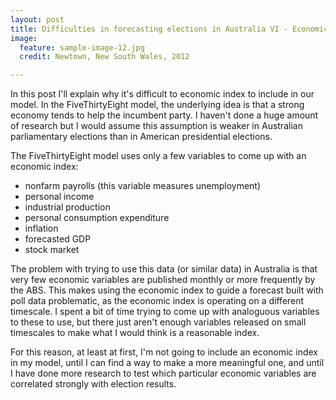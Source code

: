 ```yaml
---
layout: post
title: Difficulties in forecasting elections in Australia VI - Economic index
image:
  feature: sample-image-12.jpg
  credit: Newtown, New South Wales, 2012

---
```


In this post I'll explain why it's difficult to economic index to include in our model. In the FiveThirtyEight model, the underlying idea is that a strong economy tends to help the incumbent party. I haven't done a huge amount of research but I would assume this assumption is weaker in Australian parliamentary elections than in American presidential elections. 

The FiveThirtyEight model uses only a few variables to come up with an economic index:

- nonfarm payrolls (this variable measures unemployment)
- personal income
- industrial production
- personal consumption expenditure
- inflation
- forecasted GDP
- stock market

The problem with trying to use this data (or similar data) in Australia is that very few economic variables are published monthly or more frequently by the ABS. This makes using the economic index to guide a forecast built with poll data problematic, as the economic index is operating on a different timescale. I spent a bit of time trying to come up with analoguous variables to these to use, but there just aren't enough variables released on small timescales to make what I would think is a reasonable index. 

For this reason, at least at first, I'm not going to include an economic index in my model, until I can find a way to make a more meaningful one, and until I have done more research to test which particular economic variables are correlated strongly with election results.  